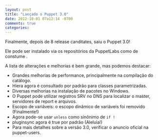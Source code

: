 ```yaml
---
layout: post
title: "Lançado o Puppet 3.0"
date: 2012-10-01 07a12:14 -0700
comments: true
categories: 
---
```


Finalmente, depois de 8 release canditates, saiu o Puppet 3.0!

Ele pode ser instalado via os repositórios da PuppetLabs como de constume .

A lista de alterações e melhorias é bem grande, mas podemos destacar:

- Grandes melhorias de performance, principalmente na compilação do catálogo.
- Hiera agora é consultado por padrão para classes parametrizadas.
- Diversas melhorias na instalação de pacotes no Windows.
- O Puppet pode utilizar registros SRV no DNS para localizar o master, servidores de report e arquivos.
- Escopo de variáveis: o escopo dinâmico de variáveis foi removido (Finalmente!)
- Agora pode-se usar `unless` como sinônimo de `if !`
- pluginsync agora é true por padrão (Aleluia!)
- Para mais detalhes sobre a versão 3.0, verificar o anuncio oficial na puppet-users.
